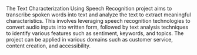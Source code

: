 The Text Characterization Using Speech Recognition project aims to transcribe spoken words into text and analyze the text to extract meaningful characteristics. This involves leveraging speech recognition technologies to convert audio inputs into written form, followed by text analysis techniques to identify various features such as sentiment, keywords, and topics. The project can be applied in various domains such as customer service, content creation, and accessibility.
